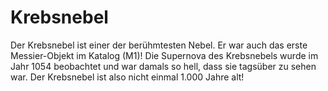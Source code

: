 # Krebsnebel

Der Krebsnebel ist einer der berühmtesten Nebel. Er war auch das erste
Messier-Objekt im Katalog (M1)! Die Supernova des Krebsnebels wurde im Jahr 1054
beobachtet und war damals so hell, dass sie tagsüber zu sehen war. Der
Krebsnebel ist also nicht einmal 1.000 Jahre alt!
